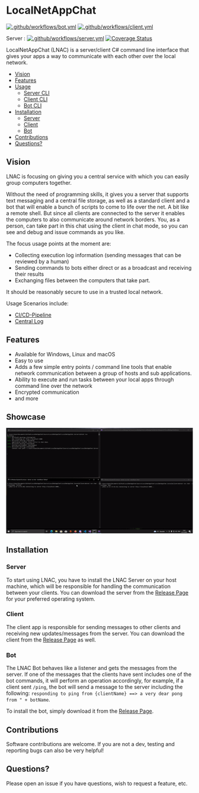 # LocalNetAppChat

[![.github/workflows/bot.yml](https://github.com/CleverCodeCravers/LocalNetAppChat/actions/workflows/bot.yml/badge.svg)](https://github.com/CleverCodeCravers/LocalNetAppChat/actions/workflows/bot.yml)
[![.github/workflows/client.yml](https://github.com/CleverCodeCravers/LocalNetAppChat/actions/workflows/client.yml/badge.svg)](https://github.com/CleverCodeCravers/LocalNetAppChat/actions/workflows/client.yml)

Server : [![.github/workflows/server.yml](https://github.com/CleverCodeCravers/LocalNetAppChat/actions/workflows/server.yml/badge.svg)](https://github.com/CleverCodeCravers/LocalNetAppChat/actions/workflows/server.yml) [![Coverage Status](https://coveralls.io/repos/github/CleverCodeCravers/LocalNetAppChat/badge.svg?branch=main)](https://coveralls.io/github/CleverCodeCravers/LocalNetAppChat?branch=main)

LocalNetAppChat (LNAC) is a server/client C# command line interface that gives your apps a way to communicate with each other over the local network.

<!-- TOC -->

-   [Vision](#vision)
-   [Features](#features)
-   [Usage](#usage)
    -   [Server CLI](./docs/Server/README.md)
    -   [Client CLI](./docs/Client/README.md)
    -   [Bot CLI](./docs/Bot/README.md)
-   [Installation](#installation)
    -   [Server](#server)
    -   [Client](#client)
    -   [Bot](#bot)
-   [Contributions](#contributions)
-   [Questions?](#questions?)

<!-- /TOC -->

## Vision

LNAC is focusing on giving you a central service with which you can easily group computers together.

Without the need of programming skills, it gives you a server that supports text messaging and a central file storage, as well as a standard client and a bot that will enable a bunch of scripts to come to life over the net. A bit like a remote shell. But since all clients are connected to the server it enables the computers to also communicate around network borders. You, as a person, can take part in this chat using the client in chat mode, so you can see and debug and issue commands as you like.

The focus usage points at the moment are:

-   Collecting execution log information (sending messages that can be reviewed by a human)
-   Sending commands to bots either direct or as a broadcast and receiving their results
-   Exchanging files between the computers that take part.

It should be reasonably secure to use in a trusted local network.

Usage Scenarios include:

-   [CI/CD-Pipeline](./docs/usage-cicd-pipeline.md)
-   [Central Log](./docs/usage-central-log.md)

## Features

-   Available for Windows, Linux and macOS
-   Easy to use
-   Adds a few simple entry points / command line tools that enable network communication between a group of hosts and sub applications.
-   Ability to execute and run tasks between your local apps through command line over the network
-   Encrypted communication
-   and more

## Showcase

![](./docs//Showcase.gif)

## Installation

### Server

To start using LNAC, you have to install the LNAC Server on your host machine, which will be responsible for handling the communication between your clients. You can download the server from the [Release Page](https://github.com/stho32/LocalNetAppChat/releases) for your preferred operating system.

### Client

The client app is responsible for sending messages to other clients and receiving new updates/messages from the server. You can download the client from the [Release Page](https://github.com/stho32/LocalNetAppChat/releases) as well.

### Bot

The LNAC Bot behaves like a listener and gets the messages from the server. If one of the messages that the clients have sent includes one of the bot commands, it will perform an operation accordingly, for example, if a client sent `/ping`, the bot will send a message to the server including the following: `responding to ping from {clientName} ==> a very dear pong from " + botName`.

To install the bot, simply download it from the [Release Page](https://github.com/stho32/LocalNetAppChat/releases).

## Contributions

Software contributions are welcome. If you are not a dev, testing and reporting bugs can also be very helpful!

## Questions?

Please open an issue if you have questions, wish to request a feature, etc.
